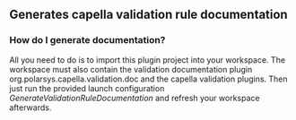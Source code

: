 ## Generates capella validation rule documentation

### How do I generate documentation?

All you need to do is to import this plugin project into your workspace. The workspace must also contain the validation
documentation plugin org.polarsys.capella.validation.doc and the capella validation plugins. Then just run
the provided launch configuration *GenerateValidationRuleDocumentation* and refresh your workspace afterwards.
